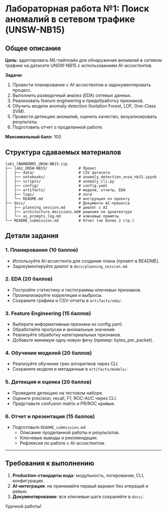 # Лабораторная работа №1: Поиск аномалий в сетевом трафике (UNSW-NB15)

## Общее описание

**Цель:** адаптировать ML-пайплайн для обнаружения аномалий в сетевом трафике на датасете UNSW-NB15 с использованием AI-ассистентов.

**Задачи:**  
1. Провести планирование с AI-ассистентом и задокументировать процесс.  
2. Выполнить разведочный анализ (EDA) сетевых данных.  
3. Реализовать feature engineering и предобработку признаков.  
4. Обучить модели anomaly detection (Isolation Forest, LOF, One-Class SVM).  
5. Провести детекцию аномалий, оценить качество, визуализировать результаты.  
6. Подготовить отчет о проделанной работе.

**Максимальный балл:** 100

## Структура сдаваемых материалов

```
lab1_[ФАМИЛИЯ]_UNSW-NB15.zip
├── lab1_UNSW-NB15/              # Проект
│   ├── data/                    # CSV датасета
│   ├── notebooks/               # anomaly_detection_unsw_nb15.ipynb
│   ├── scripts/                 # anomaly_cli.py
│   ├── config/                  # config.yaml
│   ├── artifacts/               # модели, отчеты, EDA
│   ├── logs/                    # логи
│   └── README.md                # инструкция по проекту
├── docs/                        # Документы AI-процесса
│   ├── planning_session.md      # диалог с AI
│   ├── architecture_decisions.md# решения по архитектуре
│   └── ai_prompts_log.md        # ключевые промпты
└── README_submission.md         # Отчет (не более 2 стр.)
```

## Детали задания

### 1. Планирование (10 баллов)
- Используйте AI-ассистента для создания плана (промпт в README).  
- Задокументируйте диалог в `docs/planning_session.md`.

### 2. EDA (20 баллов)
- Постройте статистику и гистограммы ключевых признаков.  
- Проанализируйте корреляции и выбросы.  
- Сохраните графики и CSV-отчеты в `artifacts/eda/`.

### 3. Feature Engineering (15 баллов)
- Выберите информативные признаки из config.yaml.  
- Обработайте пропуски и аномальные значения.
- Реализуйте обработку категориальных признаков.
- Добавьте минимум одну новую фичу (пример: bytes_per_packet).

### 4. Обучение моделей (20 баллов)
- Реализуйте обучение трех алгоритмов через CLI.  
- Сохраните модели и метаданные в `artifacts/models/`.

### 5. Детекция и оценка (20 баллов)
- Проведите детекцию на тестовом наборе.  
- Оцените precision, recall, F1, ROC-AUC через CLI.  
- Представьте confusion matrix и PR/ROC кривые.

### 6. Отчет и презентация (15 баллов)
- Подготовьте `README_submission.md`:  
  - Описание проделанной работы и результатов.  
  - Ключевые выводы и рекомендации.  
  - Рефлексия по работе с AI-ассистентом.

---

## Требования к выполнению

1. **Production-стандарты кода**: модульность, логирование, CLI, конфигурация.  
2. **AI-интеграция**: не принимайте первый вариант без итераций и ревью.  
3. **Документирование**: все ключевые шаги сохраняйте в `docs/`.

Удачной работы!
